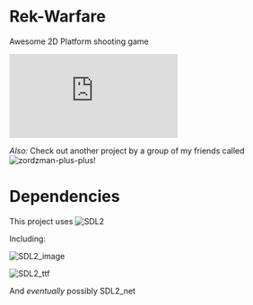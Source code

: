 # Rek-Warfare
Awesome 2D Platform shooting game

[![Download Rek Warfare](https://sourceforge.net/sflogo.php?type=8&group_id=2412225)](https://sourceforge.net/p/rekwarfare/)

<i>Also:</i> Check out another project by a group of my friends called ![zordzman-plus-plus](https://github.com/TeamLe-Shop/zordzman-plus-plus)!

# Dependencies
This project uses ![SDL2](http://libsdl.org/)

Including:

![SDL2_image](http://www.libsdl.org/projects/SDL_image/)

![SDL2_ttf](http://www.libsdl.org/projects/SDL_ttf/)

And <i>eventually</i> possibly SDL2_net
